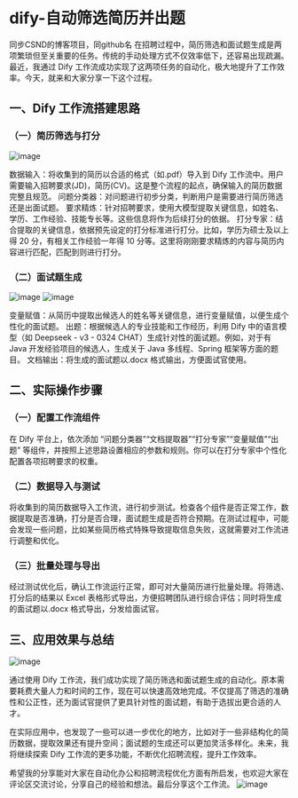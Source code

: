 # dify-自动筛选简历并出题
同步CSND的博客项目，同github名
在招聘过程中，简历筛选和面试题生成是两项繁琐但至关重要的任务。传统的手动处理方式不仅效率低下，还容易出现疏漏。最近，我通过 Dify 工作流成功实现了这两项任务的自动化，极大地提升了工作效率。今天，就来和大家分享一下这个过程。

## 一、Dify 工作流搭建思路
### （一）简历筛选与打分
![image](https://github.com/user-attachments/assets/961f6574-f8a5-4d51-bd79-7fcd24de7655)

数据输入：将收集到的简历以合适的格式（如.pdf）导入到 Dify 工作流中。用户需要输入招聘要求(JD)，简历(CV)。这是整个流程的起点，确保输入的简历数据完整且规范。
问题分类器：对问题进行初步分类，判断用户是需要进行简历筛选还是出面试题。
要求精炼：针对招聘要求，使用大模型提取关键信息，如姓名、学历、工作经验、技能专长等。这些信息将作为后续打分的依据。
打分专家：结合提取的关键信息，依据预先设定的打分标准进行打分。比如，学历为硕士及以上得 20 分，有相关工作经验一年得 10 分等。这里将刚刚要求精炼的内容与简历内容进行匹配，匹配到则进行打分。
### （二）面试题生成
![image](https://github.com/user-attachments/assets/674f3cfd-753a-4b49-b9fc-69bf315c64ed)
![image](https://github.com/user-attachments/assets/02a1bdc7-3d49-484d-95f9-a48e647206d6)

变量赋值：从简历中提取出候选人的姓名等关键信息，进行变量赋值，以便生成个性化的面试题。
出题：根据候选人的专业技能和工作经历，利用 Dify 中的语言模型（如 Deepseek - v3 - 0324 CHAT）生成针对性的面试题。例如，对于有 Java 开发经验项目的候选人，生成关于 Java 多线程、Spring 框架等方面的题目。
文档输出：将生成的面试题以.docx 格式输出，方便面试官使用。
## 二、实际操作步骤
### （一）配置工作流组件
在 Dify 平台上，依次添加 “问题分类器”“文档提取器”“打分专家”“变量赋值”“出题” 等组件，并按照上述思路设置相应的参数和规则。你可以在打分专家中个性化配置各项招聘要求的权重。

### （二）数据导入与测试
将收集到的简历数据导入工作流，进行初步测试。检查各个组件是否正常工作，数据提取是否准确，打分是否合理，面试题生成是否符合预期。在测试过程中，可能会发现一些问题，比如某些简历格式特殊导致提取信息失败，这就需要对工作流进行调整和优化。

### （三）批量处理与导出
经过测试优化后，确认工作流运行正常，即可对大量简历进行批量处理。将筛选、打分后的结果以 Excel 表格形式导出，方便招聘团队进行综合评估；同时将生成的面试题以.docx 格式导出，分发给面试官。

## 三、应用效果与总结
![image](https://github.com/user-attachments/assets/a2403be1-8209-4b5d-aa02-986d9f0abe1d)

通过使用 Dify 工作流，我们成功实现了简历筛选和面试题生成的自动化。原本需要耗费大量人力和时间的工作，现在可以快速高效地完成。不仅提高了筛选的准确性和公正性，还为面试官提供了更具针对性的面试题，有助于选拔出更合适的人才。

在实际应用中，也发现了一些可以进一步优化的地方，比如对于一些非结构化的简历数据，提取效果还有提升空间；面试题的生成还可以更加灵活多样化。未来，我将继续探索 Dify 工作流的更多功能，不断优化招聘流程，提升工作效率。

希望我的分享能对大家在自动化办公和招聘流程优化方面有所启发，也欢迎大家在评论区交流讨论，分享自己的经验和想法。最后分享这个工作流。
![image](https://github.com/user-attachments/assets/e9cb9dd9-3994-4044-b930-886a086953c3)


